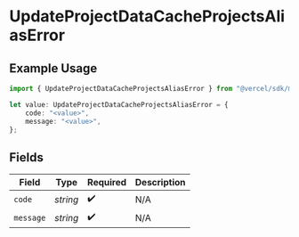 # UpdateProjectDataCacheProjectsAliasError

## Example Usage

```typescript
import { UpdateProjectDataCacheProjectsAliasError } from "@vercel/sdk/models/operations";

let value: UpdateProjectDataCacheProjectsAliasError = {
    code: "<value>",
    message: "<value>",
};
```

## Fields

| Field              | Type               | Required           | Description        |
| ------------------ | ------------------ | ------------------ | ------------------ |
| `code`             | *string*           | :heavy_check_mark: | N/A                |
| `message`          | *string*           | :heavy_check_mark: | N/A                |
